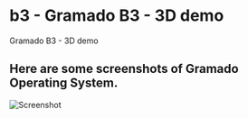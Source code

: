 # b3 - Gramado B3 - 3D demo

Gramado B3 - 3D demo

## Here are some screenshots of Gramado Operating System.

![Screenshot](https://raw.githubusercontent.com/gramado/screenshots/main/gramado-3.png)

